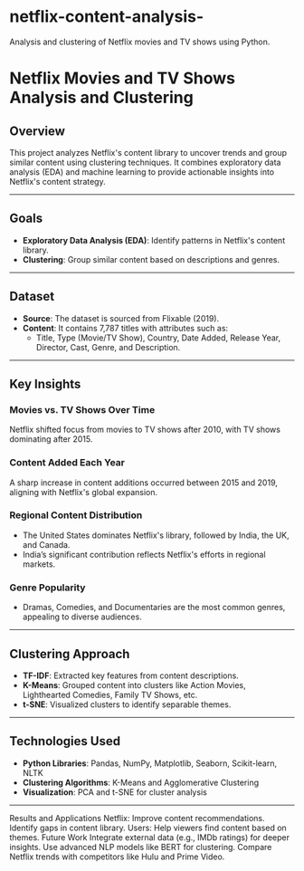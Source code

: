 # netflix-content-analysis-
Analysis and clustering of Netflix movies and TV shows using Python.
# Netflix Movies and TV Shows Analysis and Clustering

## Overview
This project analyzes Netflix's content library to uncover trends and group similar content using clustering techniques. It combines exploratory data analysis (EDA) and machine learning to provide actionable insights into Netflix's content strategy.

---

## Goals
- **Exploratory Data Analysis (EDA)**: Identify patterns in Netflix's content library.
- **Clustering**: Group similar content based on descriptions and genres.

---

## Dataset
- **Source**: The dataset is sourced from Flixable (2019).
- **Content**: It contains 7,787 titles with attributes such as:
  - Title, Type (Movie/TV Show), Country, Date Added, Release Year, Director, Cast, Genre, and Description.

---

## Key Insights
### Movies vs. TV Shows Over Time
Netflix shifted focus from movies to TV shows after 2010, with TV shows dominating after 2015.

### Content Added Each Year
A sharp increase in content additions occurred between 2015 and 2019, aligning with Netflix's global expansion.

### Regional Content Distribution
- The United States dominates Netflix's library, followed by India, the UK, and Canada.
- India’s significant contribution reflects Netflix's efforts in regional markets.

### Genre Popularity
- Dramas, Comedies, and Documentaries are the most common genres, appealing to diverse audiences.

---

## Clustering Approach
- **TF-IDF**: Extracted key features from content descriptions.
- **K-Means**: Grouped content into clusters like Action Movies, Lighthearted Comedies, Family TV Shows, etc.
- **t-SNE**: Visualized clusters to identify separable themes.

---

## Technologies Used
- **Python Libraries**: Pandas, NumPy, Matplotlib, Seaborn, Scikit-learn, NLTK
- **Clustering Algorithms**: K-Means and Agglomerative Clustering
- **Visualization**: PCA and t-SNE for cluster analysis

---
Results and Applications
Netflix:
Improve content recommendations.
Identify gaps in content library.
Users:
Help viewers find content based on themes.
Future Work
Integrate external data (e.g., IMDb ratings) for deeper insights.
Use advanced NLP models like BERT for clustering.
Compare Netflix trends with competitors like Hulu and Prime Video.




